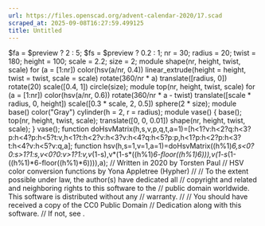 ```yaml
---
url: https://files.openscad.org/advent-calendar-2020/17.scad
scraped_at: 2025-09-08T16:27:59.499125
title: Untitled
---
```


$fa = $preview ? 2 : 5; $fs = $preview ? 0.2 : 1; nr = 30; radius = 20; twist
= 180; height = 100; scale = 2.2; size = 2; module shape(nr, height, twist,
scale) for (a = [1:nr]) color(hsv(a/nr, 0.4)) linear_extrude(height = height,
twist = twist, scale = scale) rotate(360/nr * a) translate([radius, 0])
rotate(20) scale([0.4, 1]) circle(size); module top(nr, height, twist, scale)
for (a = [1:nr]) color(hsv(a/nr, 0.6)) rotate(360/nr * a - twist)
translate([scale * radius, 0, height]) scale([0.3 * scale, 2, 0.5]) sphere(2 *
size); module base() color("Gray") cylinder(h = 2, r = radius); module vase()
{ base(); top(nr, height, twist, scale); translate([0, 0, 0.01]) shape(nr,
height, twist, scale); } vase(); function
doHsvMatrix(h,s,v,p,q,t,a=1)=[h<1?v:h<2?q:h<3?p:h<4?p:h<5?t:v,h<1?t:h<2?v:h<3?v:h<4?q:h<5?p:p,h<1?p:h<2?p:h<3?t:h<4?v:h<5?v:q,a];
function
hsv(h,s=1,v=1,a=1)=doHsvMatrix((h%1)*6,s<0?0:s>1?1:s,v<0?0:v>1?1:v,v*(1-s),v*(1-s*((h%1)*6-floor((h%1)*6))),v*(1-s*(1-((h%1)*6-floor((h%1)*6)))),a);
// Written in 2020 by Torsten Paul  // HSV color conversion functions by Yona
Appletree (Hypher) // // To the extent possible under law, the author(s) have
dedicated all // copyright and related and neighboring rights to this software
to the // public domain worldwide. This software is distributed without any //
warranty. // // You should have received a copy of the CC0 Public Domain //
Dedication along with this software. // If not, see .

